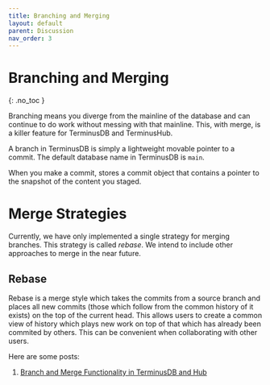 ```yaml
---
title: Branching and Merging
layout: default
parent: Discussion
nav_order: 3
---
```

# Branching and Merging

{: .no_toc }

Branching means you diverge from the mainline of the database and can continue to do work without messing with that mainline. This, with merge, is a killer feature for TerminusDB and TerminusHub.

A branch in TerminusDB is simply a lightweight movable pointer to a commit. The default database name in TerminusDB is `main`. 

When you make a commit,  stores a commit object that contains a pointer to the snapshot of the content you staged. 



# Merge Strategies

Currently, we have only implemented a single strategy for merging branches. This strategy is called *rebase*. We intend to include other approaches to merge in the near future.

## [](https://terminusdb.com/docs/user-guide/revision-control/merging/#rebase)Rebase

Rebase is a merge style which takes the commits from a source branch and places all new commits (those which follow from the common history of it exists) on the top of the current head. This allows users to create a common view of history which plays new work on top of that which has already been commited by others. This can be convenient when collaborating with other users.

Here are some posts:

1. [Branch and Merge Functionality in TerminusDB and Hub](https://www.youtube.com/watch?v=YY1usMBuNSU)

